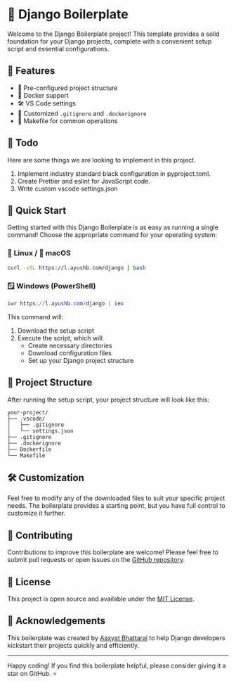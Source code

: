 # 🚀 Django Boilerplate

Welcome to the Django Boilerplate project! This template provides a solid foundation for your Django projects, complete with a convenient setup script and essential configurations.

## 🌟 Features

- 📁 Pre-configured project structure
- 🐳 Docker support
- 🛠 VS Code settings
- 📝 Customized `.gitignore` and `.dockerignore`
- 🔧 Makefile for common operations

## 📝 Todo

Here are some things we are looking to implement in this project. 

1. Implement industry standard black configuration in pyproject.toml.
2. Create Prettier and eslint for JavaScript code.
3. Write custom vscode settings.json 






## 🚀 Quick Start

Getting started with this Django Boilerplate is as easy as running a single command! Choose the appropriate command for your operating system:

### 🐧 Linux / 🍎 macOS

```bash
curl -sSL https://l.ayushb.com/django | bash
```

### 🪟 Windows (PowerShell)

```powershell
iwr https://l.ayushb.com/django | iex
```

This command will:
1. Download the setup script
2. Execute the script, which will:
   - Create necessary directories
   - Download configuration files
   - Set up your Django project structure

## 📁 Project Structure

After running the setup script, your project structure will look like this:

```
your-project/
├── .vscode/
│   ├── .gitignore
│   └── settings.json
├── .gitignore
├── .dockerignore
├── Dockerfile
└── Makefile
```

## 🛠 Customization

Feel free to modify any of the downloaded files to suit your specific project needs. The boilerplate provides a starting point, but you have full control to customize it further.

## 🤝 Contributing

Contributions to improve this boilerplate are welcome! Please feel free to submit pull requests or open issues on the [GitHub repository](https://github.com/aaxyat/Django-Boilerplate).

## 📄 License

This project is open source and available under the [MIT License](LICENSE).

## 🙏 Acknowledgements

This boilerplate was created by [Aaxyat Bhattarai](https://github.com/aaxyat) to help Django developers kickstart their projects quickly and efficiently.

---

Happy coding! If you find this boilerplate helpful, please consider giving it a star on GitHub. ⭐